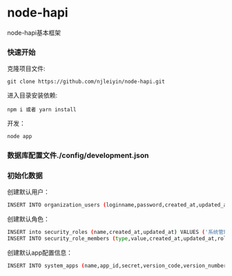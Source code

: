 # node-hapi
node-hapi基本框架

### 快速开始

克隆项目文件:

    git clone https://github.com/njleiyin/node-hapi.git

进入目录安装依赖:

    npm i 或者 yarn install

开发：

```bash
node app

```
### 数据库配置文件./config/development.json

### 初始化数据

创建默认用户：
```bash
INSERT INTO organization_users (loginname,password,created_at,updated_at) VALUES ('admin','123456',now(),now())

```
创建默认角色：
```bash
INSERT into security_roles (name,created_at,updated_at) VALUES ('系统管理员',now(),now())
INSERT INTO security_role_members (type,value,created_at,updated_at,role_id) VALUES ('admin','1',now(),now(),1)
```

创建默认app配置信息：
```bash
INSERT INTO system_apps (name,app_id,secret,version_code,version_number,created_at,updated_at) VALUES ('白马商场小程序','wxa9344e021c91e123','29e6199fb4545fa38975e605b7f845c0','1.0',1,now(),now())

